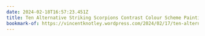 ```yaml
---
date: 2024-02-18T16:57:23.451Z
title: Ten Alternative Striking Scorpions Contrast Colour Scheme Painting Recipes
bookmark-of: https://vincentknotley.wordpress.com/2024/02/17/ten-alternative-striking-scorpions-contrast-colour-scheme-painting-recipes/
---
```

